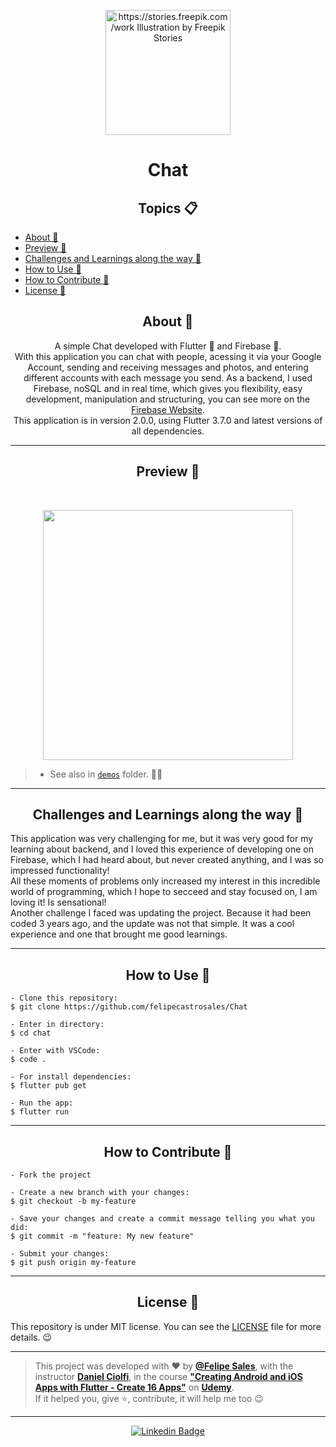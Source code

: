  <p align="center">
      <img src="https://user-images.githubusercontent.com/59374587/94870148-34b87a80-041d-11eb-85d2-e1e6aac7af28.png" width="200px" alt="https://stories.freepik.com/work Illustration by Freepik Stories"/>
</p>

<h1 align="center">Chat</h1>


<h2 align="center">Topics 📋</h2>

<p>
   
- [About 📖](#about-)
- [Preview 📱](#preview-)
- [Challenges and Learnings along the way 🤯](#challenges-and-learnings-along-the-way-)
- [How to Use 🤔](#how-to-use-)
- [How to Contribute 💪](#how-to-contribute-)
- [License 📝](#license-)

<p>

<h2 align="center">About 📖</h2>
   
<p align="center">   
   A simple Chat developed with Flutter 💙 and Firebase 💛.<br>
   With this application you can chat with people, acessing it via your Google Account, sending and receiving messages and photos, and entering different accounts with each message you send.
   As a backend, I used Firebase, noSQL and in real time, which gives you flexibility, easy development, manipulation and structuring, you can see more on the <a href="https://firebase.google.com/">Firebase Website</a>.<br>
   This application is in version 2.0.0, using Flutter 3.7.0 and latest versions of all dependencies.
</p>

---

<h2 align="center">Preview 📱</h2><br>

   <p align="center">
      <img src="demos/chat_demo2.gif" width="400px">
   </p>
   
   > * See also in [`demos`](https://github.com/felipecastrosales/Chat/tree/master/demos) folder. 🧐📂

---

<h2 align="center">Challenges and Learnings along the way 🤯</h2>

   <p>
    This application was very challenging for me, but it was very good for my learning about backend, and I loved this experience of developing one on Firebase, which I had heard about, but never created anything, and I was so impressed functionality!<br>
    All these moments of problems only increased my interest in this incredible world of programming, which I hope to secceed and stay focused on, I am loving it! Is sensational!<br>
    Another challenge I faced was updating the project. Because it had been coded 3 years ago, and the update was not that simple. It was a cool experience and one that brought me good learnings.
   </p>

---

<h2 align="center">How to Use 🤔</h2>

   ```   
   - Clone this repository:
   $ git clone https://github.com/felipecastrosales/Chat 

   - Enter in directory:
   $ cd chat

   - Enter with VSCode:
   $ code .

   - For install dependencies:
   $ flutter pub get

   - Run the app: 
   $ flutter run
   ```

---

<h2 align="center">How to Contribute 💪</h2>

   ```
   - Fork the project 

   - Create a new branch with your changes:
   $ git checkout -b my-feature

   - Save your changes and create a commit message telling you what you did:
   $ git commit -m "feature: My new feature"

   - Submit your changes:
   $ git push origin my-feature
   ```

---

<h2 align="center">License 📝</h2>

   This repository is under MIT license. You can see the [LICENSE](https://github.com/felipecastrosales/Chat/blob/master/LICENSE) file for more details. 😉

   ---

   >This project was developed with ❤️ by **[@Felipe Sales](https://www.linkedin.com/in/felipecastrosales/)**, with the instructor **[Daniel Ciolfi](https://linkedin.com/in/danielciolfi)**, in the course  **["Creating Android and iOS Apps with Flutter - Create 16 Apps"](https://www.udemy.com/course/curso-completo-flutter-app-android-ios)** on **[Udemy](https://www.udemy.com/)**.<br>
   If it helped you, give ⭐, contribute, it will help me too 😉

---

   <div align="center">

   [![Linkedin Badge](https://img.shields.io/badge/-Felipe%20Sales-292929?style=flat-square&logo=Linkedin&logoColor=white&link=https://www.linkedin.com/in/felipecastrosales/)](https://www.linkedin.com/in/felipecastrosales/)

   </div>
